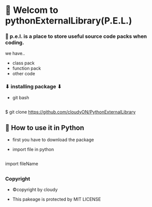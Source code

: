 # 👋 Welcom to pythonExternalLibrary(P.E.L.)

### 📣 p.e.l. is a place to store useful source code packs when coding.
we have..

* class pack
* function pack
* other code

### ⬇ installing package ⬇

* git bash
##
  $ git clone https://github.com/cloudyON/PythonExternalLibrary
##

## 🤔 How to use it in Python
* first you have to download the package

* import file in python
##
  import fileName
##
##
##
##
##

### Copyright
* ©copyright by cloudy

* This pakeage is protected by MIT LICENSE









